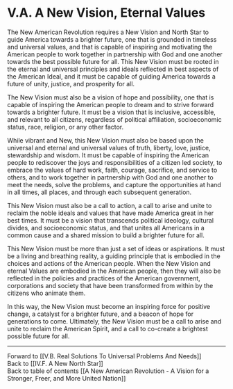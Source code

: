 # V.A. A New Vision, Eternal Values

The New American Revolution requires a New Vision and North Star to guide America towards a brighter future, one that is grounded in timeless and universal values, and that is capable of inspiring and motivating the American people to work together in partnership with God and one another towards the best possible future for all. This New Vision must be rooted in the eternal and universal principles and ideals reflected in best aspects of the American Ideal, and it must be capable of guiding America towards a future of unity, justice, and prosperity for all.

The New Vision must also be a vision of hope and possibility, one that is capable of inspiring the American people to dream and to strive forward towards a brighter future. It must be a vision that is inclusive, accessible, and relevant to all citizens, regardless of political affiliation, socioeconomic status, race, religion, or any other factor. 

While vibrant and New, this New Vision must also be based upon the universal and eternal and universal values of truth, liberty, love, justice, stewardship and wisdom. It must be capable of inspiring the American people to rediscover the joys and responsibilities of a citizen led society, to embrace the values of hard work, faith, courage, sacrifice, and service to others, and to work together in partnership with God and one another to meet the needs, solve the problems, and capture the opportunities at hand in all times, all places, and through each subsequent generation. 

This New Vision must also be a call to action, a call to arise and unite to reclaim the noble ideals and values that have made America great in her best times. It must be a vision that transcends political ideology, cultural divides, and socioeconomic status, and that unites all Americans in a common cause and a shared mission to build a brighter future for all.

This New Vision must be more than just a set of ideas or aspirations. It must be a living and breathing reality, a guiding principle that is embodied in the choices and actions of the American people. When the New Vision and eternal Values are embodied in the American people, then they will also be reflected in the policies and practices of the American government, corporations and society that have been transformed from within by the citizens who animate them.

In this way, the New Vision must become an inspiring force for positive change, a catalyst for a brighter future, and a beacon of hope for generations to come. Ultimately, the New Vision must be a call to arise and unite to reclaim the American Spirit, and a call to co-create a brightest possible future for all. 

___

Forward to [[V.B. Real Solutions To Universal Problems And Needs]]        
Back to [[IV.F. A New North Star]]        
Back to table of contents [[A New American Revolution - A Vision for a Stronger, Freer, and More United Nation]]  